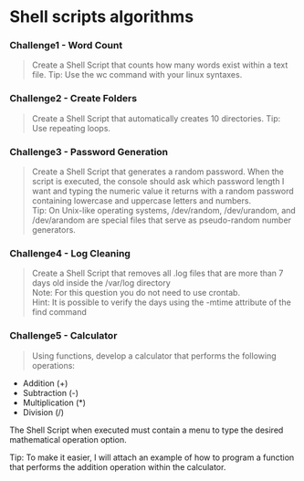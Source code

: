 # Shell scripts algorithms
### **Challenge1 - Word Count**
>Create a Shell Script that counts how many words exist within a text file. Tip: Use the wc command with your linux syntaxes.

### **Challenge2 - Create Folders**
>Create a Shell Script that automatically creates 10 directories.
Tip: Use repeating loops.

### **Challenge3 - Password Generation**
>Create a Shell Script that generates a random password. When the script is executed, the console should ask which password length I want and typing the numeric value it returns with a random password containing lowercase and uppercase letters and numbers.
<br>Tip: On Unix-like operating systems, /dev/random, /dev/urandom, and /dev/arandom are special files that serve as pseudo-random number generators.

### **Challenge4 - Log Cleaning**
>Create a Shell Script that removes all .log files that are more than 7 days old inside the /var/log directory<br>
Note: For this question you do not need to use crontab.<br>
Hint: It is possible to verify the days using the -mtime attribute of the find command

### **Challenge5** - Calculator

>Using functions, develop a calculator that performs the following operations:
- Addition (+)
- Subtraction (-)
- Multiplication (*)
- Division (/)
  
The Shell Script when executed must contain a menu to type the desired mathematical operation option.

Tip:
To make it easier, I will attach an example of how to program a function that performs the addition operation within the calculator.
